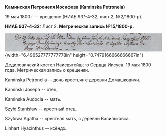 **Каминская Петронеля Иосифова (Kaminska Petronela)**

19 мая 1800 г -- крещение (НИАБ 937-4-32, лист 2, №2/1800-р).

**НИАБ 937-4-32:** Лист 2. **Метрическая запись №15/1800-р.**

![](./media/b6bfd3250c18a48a0b92621cf6d87694134a07d2.png){width="6.496527777777778in"
height="0.7479166666666667in"}

Дедиловичский костел Наисвятейшего Сердца Иисуса. 19 мая 1800 года.
Метрическая запись о крещении.

Kaminska Petronella -- дочь крестьян с деревни Домашковичи.

Kaminski Joseph -- отец.

Kaminska Audocia -- мать.

Szyło Stanisław -- крестный отец.

Szyłowa Agatha -- крестная мать, с деревни Васильковка.

Linhart Hyacinthus -- ксёндз.
